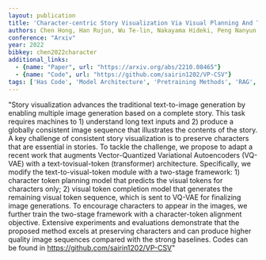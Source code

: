 ```yaml
---
layout: publication
title: 'Character-centric Story Visualization Via Visual Planning And Token Alignment'
authors: Chen Hong, Han Rujun, Wu Te-lin, Nakayama Hideki, Peng Nanyun
conference: "Arxiv"
year: 2022
bibkey: chen2022character
additional_links:
  - {name: "Paper", url: "https://arxiv.org/abs/2210.08465"}
  - {name: "Code", url: "https://github.com/sairin1202/VP-CSV"}
tags: ['Has Code', 'Model Architecture', 'Pretraining Methods', 'RAG', 'Tools', 'Transformer']
---
```

"Story visualization advances the traditional text-to-image generation by enabling multiple image generation based on a complete story. This task requires machines to 1) understand long text inputs and 2) produce a globally consistent image sequence that illustrates the contents of the story. A key challenge of consistent story visualization is to preserve characters that are essential in stories. To tackle the challenge, we propose to adapt a recent work that augments Vector-Quantized Variational Autoencoders (VQ-VAE) with a text-tovisual-token (transformer) architecture. Specifically, we modify the text-to-visual-token module with a two-stage framework: 1) character token planning model that predicts the visual tokens for characters only; 2) visual token completion model that generates the remaining visual token sequence, which is sent to VQ-VAE for finalizing image generations. To encourage characters to appear in the images, we further train the two-stage framework with a character-token alignment objective. Extensive experiments and evaluations demonstrate that the proposed method excels at preserving characters and can produce higher quality image sequences compared with the strong baselines. Codes can be found in https://github.com/sairin1202/VP-CSV"
